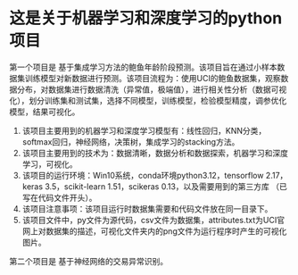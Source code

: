 # 这是关于机器学习和深度学习的python项目

第一个项目是 基于集成学习方法的鲍鱼年龄阶段预测。该项目旨在通过小样本数据集训练模型对新数据进行预测。该项目流程为：使用UCI的鲍鱼数据集，观察数据分布，对数据集进行数据清洗（异常值，极端值），进行相关性分析（数据可视化），划分训练集和测试集，选择不同模型，训练模型，检验模型精度，调参优化模型，结果可视化。
1. 该项目主要用到的机器学习和深度学习模型有：线性回归，KNN分类，softmax回归，神经网络，决策树，集成学习的stacking方法。
2. 该项目主要用到的技术为：数据清晰，数据分析和数据探索，机器学习和深度学习，可视化。
3. 该项目的运行环境：Win10系统，conda环境python3.12，tensorflow 2.17，keras 3.5，scikit-learn 1.51，scikeras 0.13，以及需要用到的第三方库
（已写在代码文件开头）。
4. 该项目注意事项：该项目运行时数据集需要和代码文件放在同一目录下。
5. 该项目文件中，py文件为源代码，csv文件为数据集，attributes.txt为UCI官网上对数据集的描述，可视化文件夹内的png文件为运行程序时产生的可视化图片。


第二个项目是 基于神经网络的交易异常识别。
